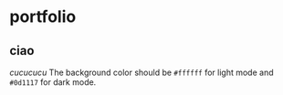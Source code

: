 # portfolio
## ciao
*cucucucu*
The background color should be `#ffffff` for light mode and `#0d1117` for dark mode.
